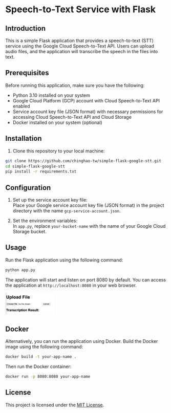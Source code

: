 # Speech-to-Text Service with Flask

## Introduction

This is a simple Flask application that provides a speech-to-text (STT) service using the Google Cloud Speech-to-Text API. Users can upload audio files, and the application will transcribe the speech in the files into text.


## Prerequisites

Before running this application, make sure you have the following:

- Python 3.10 installed on your system
- Google Cloud Platform (GCP) account with Cloud Speech-to-Text API enabled
- Service account key file (JSON format) with necessary permissions for accessing Cloud Speech-to-Text API and Cloud Storage
- Docker installed on your system (optional)


## Installation

1. Clone this repository to your local machine:

```bash
git clone https://github.com/chinghao-tw/simple-flask-google-stt.git
cd simple-flask-google-stt
pip install -r requirements.txt
```

## Configuration

1. Set up the service account key file:  
Place your Google service account key file (JSON format) in the project directory with the name `gcp-service-account.json`.

2. Set the environment variables:  
In `app.py`, replace `your-bucket-name` with the name of your Google Cloud Storage bucket.


## Usage
Run the Flask application using the following command:

```bash
python app.py
```

The application will start and listen on port 8080 by default. You can access the application at `http://localhost:8080` in your web browser.

<img src="img/layout.png" alt="Layout" width="30%">


## Docker
Alternatively, you can run the application using Docker. Build the Docker image using the following command:

```bash
docker build -t your-app-name .
```

Then run the Docker container:

```bash
docker run -p 8080:8080 your-app-name
```

## License
This project is licensed under the [MIT License](LICENSE).

